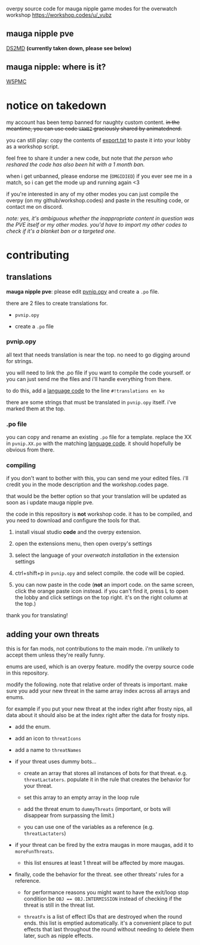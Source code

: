 overpy source code for mauga nipple game modes for the overwatch workshop
https://workshop.codes/u/_yubz

## mauga nipple pve
[DS2MD](https://workshop.codes/DS2MD) **(currently taken down, please see below)**

## mauga nipple: where is it?
[W5PMC](https://workshop.codes/W5PMC)

# notice on takedown

my account has been temp banned for naughty custom content. ~~in the meantime, you can use code `VAW8Z` graciously shared by animatednerd.~~

you can still play: copy the contents of [export.txt](https://github.com/yubber/mauga-nipple-series/blob/main/nipve/export.txt) to paste it into your lobby as a workshop script.

feel free to share it under a new code, but note that *the person who reshared the code has also been hit with a 1 month ban.*

when i get unbanned, please endorse me (`OMGIDIED`) if you ever see me in a match, so i can get the mode up and running again <3

if you're interested in any of my other modes you can just compile the overpy (on my github/workshop.codes) and paste in the resulting code, or contact me on discord.

*note: yes, it's ambiguous whether the inappropriate content in question was the PVE itself or my other modes. you'd have to import my other codes to check if it's a blanket ban or a targeted one.*

# contributing

## translations

**mauga nipple pve**: please edit [pvnip.opy](https://github.com/yubber/mauga-nipple-series/blob/main/nipve/pvnip.opy) and create a `.po` file.

there are 2 files to create translations for.

- `pvnip.opy`

- create a `.po` file

### pvnip.opy

all text that needs translation is near the top. no need to go digging around for strings.

you will need to link the .po file if you want to compile the code yourself. or you can just send me the files and i'll handle everything from there.

to do this, add a [language code](https://github.com/Zezombye/overpy#translations) to the line `#!translations en ko`

there are some strings that must be translated in `pvnip.opy` itself. i've marked them at the top.

### .po file

you can copy and rename an existing `.po` file for a template. replace the XX in `pvnip.XX.po` with the matching [language code](https://github.com/Zezombye/overpy#translations). it should hopefully be obvious from there.

### compiling

if you don't want to bother with this, you can send me your edited files. i'll credit you in the mode description and the workshop.codes page.

that would be the better option so that your translation will be updated as soon as i update mauga nipple pve.

the code in this repository is **not** workshop code. it has to be compiled, and you need to download and configure the tools for that.

1. install visual studio **code** and the overpy extension.

2. open the extensions menu, then open overpy's settings

3. select the language of your *overwatch installation* in the extension settings

4. ctrl+shift+p in `pvnip.opy` and select compile. the code will be copied.

5. you can now paste in the code (**not** an import code. on the same screen, click the orange paste icon instead. if you can't find it, press L to open the lobby and click settings on the top right. it's on the right column at the top.)

thank you for translating!

## adding your own threats

this is for fan mods, not contributions to the main mode. i'm unlikely to accept them unless they're really funny.

enums are used, which is an overpy feature. modify the overpy source code in this repository.

modify the following. note that relative order of threats is important. make sure you add your new threat in the same array index across all arrays and enums.

for example if you put your new threat at the index right after frosty niрs, all data about it should also be at the index right after the data for frosty niрs.

- add the enum.

- add an icon to `threatIcons`

- add a name to `threatNames`

- if your threat uses dummy bots...

	- create an array that stores all instances of bots for that threat. e.g. `threatLactaters`. populate it in the rule that creates the behavior for your threat.

	- set this array to an empty array in the loop rule

	- add the threat enum to `dummyThreats` (important, or bots will disappear from surpassing the limit.)

	- you can use one of the variables as a reference (e.g. `threatLactaters`)

- if your threat can be fired by the extra maugas in more maugas, add it to `moreFunThreats`.

	- this list ensures at least 1 threat will be affected by more maugas.

- finally, code the behavior for the threat. see other threats' rules for a reference.

	- for performance reasons you might want to have the exit/loop stop condition be `OBJ == OBJ.INTERMISSION` instead of checking if the threat is still in the threat list.

	- `threatFx` is a list of effect IDs that are destroyed when the round ends. this list is emptied automatically. it's a convenient place to put effects that last throughout the round without needing to delete them later, such as nipple effects.
